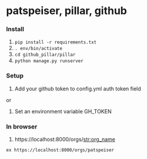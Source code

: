 # patspeiser, pillar, github

### Install 
1. `pip install -r requirements.txt`
2. `. env/bin/activate`
3. `cd github_pillar/pillar `
4. `python manage.py runserver`

### Setup
1. Add your github token to config.yml auth token field

or 

1. Set an environment variable GH_TOKEN 

### In browser
1. https://localhost:8000/orgs/<str:org_name>

`ex https://localhost:8000/orgs/patspeiser` 